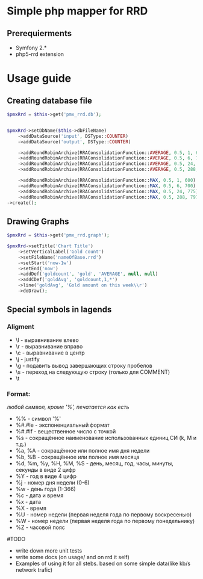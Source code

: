 Simple php mapper for RRD
=========================


## Prerequierments ##
 - Symfony 2.*
 - php5-rrd extension

# Usage guide

## Creating database file

```php
$pmxRrd = $this->get('pmx_rrd.db');


$pmxRrd->setDbName($this->dbFileName)
    ->addDataSource('input', DSType::COUNTER)
    ->addDataSource('output', DSType::COUNTER)

    ->addRoundRobinArchive(RRAConsolidationFunction::AVERAGE, 0.5, 1, 600)
    ->addRoundRobinArchive(RRAConsolidationFunction::AVERAGE, 0.5, 6, 700)
    ->addRoundRobinArchive(RRAConsolidationFunction::AVERAGE, 0.5, 24, 775)
    ->addRoundRobinArchive(RRAConsolidationFunction::AVERAGE, 0.5, 288, 797)

    ->addRoundRobinArchive(RRAConsolidationFunction::MAX, 0.5, 1, 600)
    ->addRoundRobinArchive(RRAConsolidationFunction::MAX, 0.5, 6, 700)
    ->addRoundRobinArchive(RRAConsolidationFunction::MAX, 0.5, 24, 775)
    ->addRoundRobinArchive(RRAConsolidationFunction::MAX, 0.5, 288, 797)
->create();
```



## Drawing Graphs

```php
$pmxRrd = $this->get('pmx_rrd.graph');

$pmxRrd->setTitle('Chart Title')
    ->setVerticalLabel('Gold count')
    ->setFileName('nameOfBase.rrd')
    ->setStart('now-1w')
    ->setEnd('now')
    ->addDef('goldcount', 'gold', 'AVERAGE', null, null)
    ->addCDef('goldAvg', 'goldcount,1,*')
    ->line('goldAvg', 'Gold amount on this week\\r')
    ->doDraw();
```



## Special symbols in lagends ##

### Aligment
* \l - выравнивание влево
* \r - выравнивание вправо
* \c - выравнивание в центр
* \j - justify
* \g - подавить вывод завершающих строку пробелов
* \s - переход на следующую строку (только для COMMENT)
* \t
### Format:

_любой символ, кроме '%', печатается как есть_
* %% - символ '%'
* %#.#le - экспоненциальный формат
* %#.#lf - вещественное число с точкой
* %s - сокращённое наименование использованных единиц СИ (k, M и т.д.)
* %a, %A - сокращённое или полное имя дня недели
* %b, %B - сокращённое или полное имя месяца
* %d, %m, %y, %H, %M, %S - день, месяц, год, часы, минуты, секунды в виде 2 цифр
* %Y - год в виде 4 цифр
* %j - номер дня недели (0-6)
* %w - день года (1-366)
* %c - дата и время
* %x - дата
* %X - время
* %U - номер недели (первая неделя года по первому воскресенью)
* %W - номер недели (первая неделя года по первому понедельнику)
* %Z - часовой пояс


#TODO
* write down more unit tests
* write some docs (on usage/ and on rrd it self)
* Examples of using it for all stebs. based on some simple data(like kb/s network trafic)